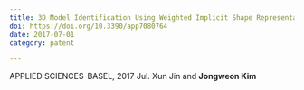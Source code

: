 ```yaml
---
title: 3D Model Identification Using Weighted Implicit Shape Representation and Panoramic View
doi: https://doi.org/10.3390/app7080764
date: 2017-07-01
category: patent

---
```


<!--
    이 곳에 저널과 연월, 그리고 저자를 적습니다. 저자 중 연구실 멤버는 볼드체로 표시합니다.
    (볼드체 표기방법: **두 개의 별표로 둘러 쌈**)
-->

APPLIED SCIENCES-BASEL, 2017 Jul.
Xun Jin and **Jongweon Kim**
